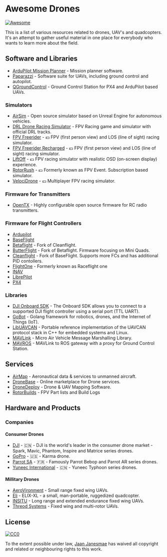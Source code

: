 Awesome Drones
==============

[![Awesome](https://cdn.rawgit.com/sindresorhus/awesome/d7305f38d29fed78fa85652e3a63e154dd8e8829/media/badge.svg)](https://github.com/sindresorhus/awesome)

This is a list of various resources related to drones, UAV's and quadcopters. It's an attempt to gather useful material in one place for everybody who wants to learn more about the field.

## Software and Libraries ##

* [ArduPilot Mission Planner](https://github.com/ArduPilot/MissionPlanner) - Mission planner software.
* [Paparazzi](http://wiki.paparazziuav.org/wiki/Main_Page) - Software suite for UAVs, including ground control and autopilot.
* [QGroundControl](http://qgroundcontrol.com/) - Ground Control Station for PX4 and ArduPilot based UAVs.

### Simulators ###

* [AirSim](https://github.com/Microsoft/AirSim) - Open source simulator based on Unreal Engine for autonomous vehicles.
* [DRL Drone Racing Simulator](https://thedroneracingleague.com/simulator/) - FPV Racing game and simulator with official DRL tracks.
* [FPV Freerider](https://fpv-freerider.itch.io/fpv-freerider) - :dollar: FPV (first person view) and LOS (line of sight) racing simulator.
* [FPV Freerider Recharged](https://fpv-freerider.itch.io/fpv-freerider-recharged) - :dollar: FPV (first person view) and LOS (line of sight) racing simulator.
* [LiftOff](https://www.immersionrc.com/fpv-products/liftoff-drone-race-simulator/) - :dollar: FPV racing simulator with realistic OSD (on-screen display) experience.
* [RotorRush](http://rotorrush.com/) - :dollar: Formerly known as FPV Event. Subscription based simulator.
* [VelociDrone](https://www.velocidrone.com/) - :dollar: Multiplayer FPV racing simulator.

### Firmware for Transmitters ###

* [OpenTX](http://www.open-tx.org/) - Highly configurable open source firmware for RC radio transmitters.

### Firmware for Flight Controllers ###

* [Ardupilot](https://github.com/ArduPilot/ardupilot)
* [BaseFlight](https://github.com/multiwii/baseflight)
* [Betaflight](https://github.com/betaflight/betaflight) - Fork of Cleanflight.
* [ButterFlight](https://github.com/ButterFlight/butterflight) - Fork of Betaflight. Firmware focusing on Mini Quads.
* [Cleanflight](https://github.com/cleanflight/cleanflight) - Fork of BaseFlight. Supports more FCs and has additional PID contollers.
* [FlightOne](https://flightone.com/download) - Formerly known as Raceflight one
* [INAV](https://github.com/iNavFlight/inav)
* [LibrePilot](https://github.com/librepilot/LibrePilot)
* [PX4](https://github.com/PX4/Firmware)

### Libraries ###

* [DJI Onboard SDK](https://github.com/dji-sdk/Onboard-SDK) - The Onboard SDK allows you to connect to a supported DJI flight controller using a serial port (TTL UART).
* [GoBot](https://github.com/hybridgroup/gobot) - Golang framework for robotics, drones, and the Internet of Things (IoT).
* [LibUAVCAN](https://github.com/UAVCAN/libuavcan) - Portable reference implementation of the UAVCAN protocol stack in C++ for embedded systems and Linux.
* [MAVLink](https://github.com/mavlink/mavlink) - Micro Air Vehicle Message Marshalling Library.
* [MAVROS](https://github.com/mavlink/mavros) - MAVLink to ROS gateway with a proxy for Ground Control Station.

## Services ###

* [AirMap](https://www.airmap.com/) - Aeronautical data & services to unmanned aircraft.
* [DroneBase](https://dronebase.com/) - Online marketplace for Drone services.
* [DroneDeploy](https://www.dronedeploy.com/) - Drone & UAV Mapping Software.
* [RotorBuilds](https://rotorbuilds.com/) - FPV Part lists and Build Logs

## Hardware and Products ##

### Companies ###

#### Consumer Drones ####

* [DJI](https://www.dji.com/) - :cn: - DJI is the world's leader in the consumer drone market - Spark, Mavic, Phantom, Inspire and Matrice series drones.
* [GoPro](https://shop.gopro.com/EMEA/karma) - :us: - Karma drone.
* [Parrot SA](https://www.parrot.com/global/) - :fr: - Famously Parrot Bebop and Parrot AR series drones.
* [Yuneec International](https://www.yuneec.com/) - :cn: - Yuneec Typhoon series drones.

#### Millitary Drones ####

* [AeroVironment](https://www.avinc.com/) - Small range fixed wing UAVs.
* [Eli](http://www.uav.ee/) - ELIX-XL - a small, man-portable, ruggedized quadcopter.
* [INSITU](https://www.insitu.com/) - Long range and extended endurance fixed wing UAVs.
* [Threod Systems](http://threod.com/) - Fixed wing and multi-rotor UAVs.

## License

[![CC0](http://mirrors.creativecommons.org/presskit/buttons/88x31/svg/cc-zero.svg)](https://creativecommons.org/publicdomain/zero/1.0/)

To the extent possible under law, [Jaan Janesmae](https://jaan.janesmae.com) has waived all copyright and related or neighbouring rights to this work.
